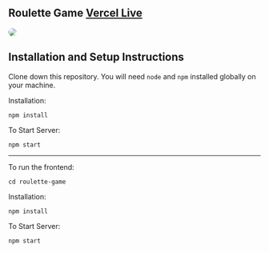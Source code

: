 ## Roulette Game [Vercel Live](https://roulette-game-orcin.vercel.app/)

<img src="https://im3.ezgif.com/tmp/ezgif-3-63650eff26.gif" style="border-radius:20px"/>

## Installation and Setup Instructions

Clone down this repository. You will need `node` and `npm` installed globally on your machine.  

Installation:

`npm install`  

To Start Server:

`npm start`

----

To run the frontend:

`cd roulette-game`  

Installation:

`npm install`  

To Start Server:

`npm start`
